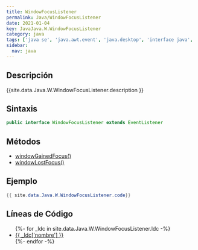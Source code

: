 ```yaml
---
title: WindowFocusListener
permalink: Java/WindowFocusListener
date: 2021-01-04
key: JavaJava.W.WindowFocusListener
category: java
tags: ['java se', 'java.awt.event', 'java.desktop', 'interface java', 'Java 1.4']
sidebar: 
  nav: java
---
```


## Descripción
{{site.data.Java.W.WindowFocusListener.description }}

## Sintaxis
~~~java
public interface WindowFocusListener extends EventListener
~~~

## Métodos
* [windowGainedFocus()](/Java/WindowFocusListener/windowGainedFocus)
* [windowLostFocus()](/Java/WindowFocusListener/windowLostFocus)

## Ejemplo
~~~java
{{ site.data.Java.W.WindowFocusListener.code}}
~~~

## Líneas de Código
<ul>
{%- for _ldc in site.data.Java.W.WindowFocusListener.ldc -%}
   <li>
       <a href="{{_ldc['url'] }}">{{ _ldc['nombre'] }}</a>
   </li>
{%- endfor -%}
</ul>

